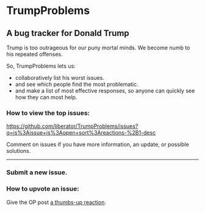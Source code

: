 # TrumpProblems
## A bug tracker for Donald Trump

Trump is too outrageous for our puny mortal minds. We become numb to his repeated offenses.

So, TrumpProblems lets us:
- collaboratively list his worst issues. 
- and see which people find the most problematic.
- and make a list of most effective responses, so anyone can quickly see how they can most help.

### How to view the top issues:
https://github.com/liberator/TrumpProblems/issues?q=is%3Aissue+is%3Aopen+sort%3Areactions-%2B1-desc

Comment on issues if you have more information, an update, or possible solutions.

--------------

### Submit a new issue.

### How to upvote an issue:
Give the OP post [a thumbs-up reaction](https://github.com/blog/2119-add-reactions-to-pull-requests-issues-and-comments).
